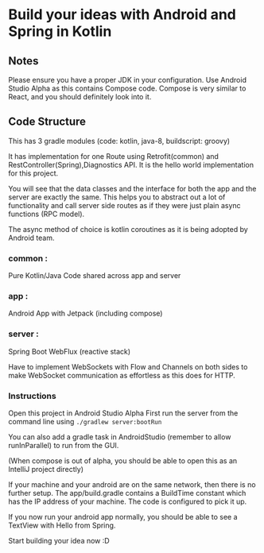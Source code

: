 # Build your ideas with Android and Spring in Kotlin

## Notes
Please ensure you have a proper JDK in your configuration.
Use Android Studio Alpha as this contains Compose code. 
Compose is very similar to React, and you should definitely look into it.


## Code Structure
This has 3 gradle modules (code: kotlin, java-8, buildscript: groovy)

It has implementation for one Route using Retrofit(common) and RestController(Spring),Diagnostics API. It is the hello world implementation for this project. 

You will see that the data classes and the interface for both the app and the server are exactly the same. This helps you to abstract out a lot of functionality and call server side routes as if they were just plain async functions (RPC model). 

The async method of choice is kotlin coroutines as it is being adopted by Android team. 

### common : 
Pure Kotlin/Java Code shared across app and server

### app :
Android App with Jetpack (including compose)

### server : 
Spring Boot WebFlux (reactive stack)

Have to implement WebSockets with Flow and Channels on both sides to make WebSocket communication as effortless as this does for HTTP. 



### Instructions

Open this project in Android Studio Alpha
First run the server from the command line using 
```./gradlew server:bootRun```

You can also add a gradle task in AndroidStudio (remember to allow runInParallel) to run from the GUI.

(When compose is out of alpha, you should be able to open this as an IntelliJ project directly)

If your machine and your android are on the same network, then there is no further setup. The app/build.gradle contains a BuildTime constant which has the IP address of your machine. The code is configured to pick it up. 

If you now run your android app normally, you should be able to see a TextView with Hello from Spring. 

Start building your idea now :D


